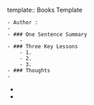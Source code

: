 template:: Books Template

	- Author :
	-
	- ### One Sentence Summary
		-
	- ### Three Key Lessons
		- 1.
		- 2.
		- 3.
	- ### Thoughts
	-
-
-